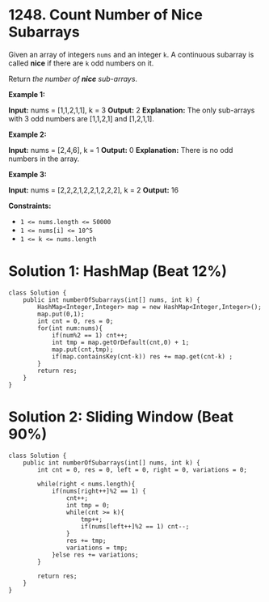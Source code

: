 # 1248. Count Number of Nice Subarrays
Given an array of integers  `nums`  and an integer  `k`. A continuous subarray is called  **nice**  if there are  `k`  odd numbers on it.

Return  _the number of  **nice**  sub-arrays_.

**Example 1:**

**Input:** nums = [1,1,2,1,1], k = 3
**Output:** 2
**Explanation:** The only sub-arrays with 3 odd numbers are [1,1,2,1] and [1,2,1,1].

**Example 2:**

**Input:** nums = [2,4,6], k = 1
**Output:** 0
**Explanation:** There is no odd numbers in the array.

**Example 3:**

**Input:** nums = [2,2,2,1,2,2,1,2,2,2], k = 2
**Output:** 16

**Constraints:**

-   `1 <= nums.length <= 50000`
-   `1 <= nums[i] <= 10^5`
-   `1 <= k <= nums.length`

# Solution 1: HashMap (Beat 12%)
```
class Solution {
    public int numberOfSubarrays(int[] nums, int k) {
        HashMap<Integer,Integer> map = new HashMap<Integer,Integer>();
        map.put(0,1);
        int cnt = 0, res = 0;
        for(int num:nums){
            if(num%2 == 1) cnt++;
            int tmp = map.getOrDefault(cnt,0) + 1;
            map.put(cnt,tmp);
            if(map.containsKey(cnt-k)) res += map.get(cnt-k) ;
        }
        return res;
    }
}
```

# Solution 2: Sliding Window (Beat 90%)
```
class Solution {
    public int numberOfSubarrays(int[] nums, int k) {
        int cnt = 0, res = 0, left = 0, right = 0, variations = 0;
        
        while(right < nums.length){
            if(nums[right++]%2 == 1) {
                cnt++;
                int tmp = 0;
                while(cnt >= k){
                    tmp++;
                    if(nums[left++]%2 == 1) cnt--;
                }
                res += tmp;
                variations = tmp;
            }else res += variations;
        }
        
        return res;
    }
}
```
